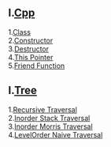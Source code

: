 **I.[Cpp](/Cpp/)**
---
1.[Class](#/Cpp/class.cpp)<br>
2.[Constructor](#/Cpp/constructor.cpp)<br>
3.[Destructor](#/Cpp/destructor.cpp)<br>
4.[This Pointer](#/Cpp/thisptr.cpp)<br>
5.[Friend Function](#/Cpp/friendfunc.cpp)<br>

**I.[Tree](/Tree/)**
---
1.[Recursive Traversal](#/Tree/01recursive_traversal.cpp)<br>
2.[Inorder Stack Traversal](/Tree/02inorder_Stack.cpp)<br>
3.[Inorder Morris Traversal](/Tree/03inorder_MorrisTrav.cpp)<br>
4.[LevelOrder Naive Traversal](/Tree/04Levelorder_Naive.cpp)<br>

